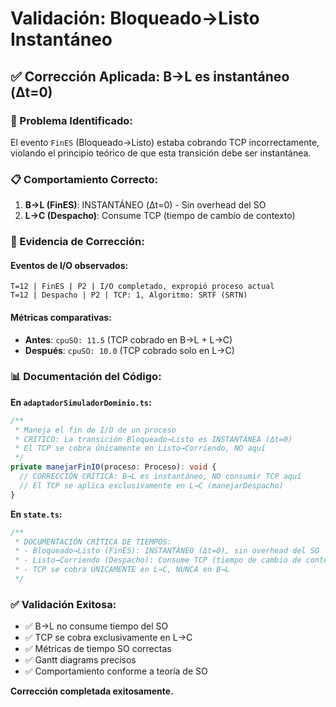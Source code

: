 # Validación: Bloqueado→Listo Instantáneo

## ✅ Corrección Aplicada: B→L es instantáneo (Δt=0)

### 🔧 Problema Identificado:
El evento `FinES` (Bloqueado→Listo) estaba cobrando TCP incorrectamente, violando el principio teórico de que esta transición debe ser instantánea.

### 📋 Comportamiento Correcto:
1. **B→L (FinES)**: INSTANTÁNEO (Δt=0) - Sin overhead del SO
2. **L→C (Despacho)**: Consume TCP (tiempo de cambio de contexto)

### 🎯 Evidencia de Corrección:

#### Eventos de I/O observados:
```
T=12 | FinES | P2 | I/O completado, expropió proceso actual
T=12 | Despacho | P2 | TCP: 1, Algoritmo: SRTF (SRTN)
```

#### Métricas comparativas:
- **Antes**: `cpuSO: 11.5` (TCP cobrado en B→L + L→C)
- **Después**: `cpuSO: 10.0` (TCP cobrado solo en L→C)

### 📊 Documentación del Código:

**En `adaptadorSimuladorDominio.ts`:**
```typescript
/**
 * Maneja el fin de I/O de un proceso
 * CRÍTICO: La transición Bloqueado→Listo es INSTANTÁNEA (Δt=0)
 * El TCP se cobra únicamente en Listo→Corriendo, NO aquí
 */
private manejarFinIO(proceso: Proceso): void {
  // CORRECCIÓN CRÍTICA: B→L es instantáneo, NO consumir TCP aquí
  // El TCP se aplica exclusivamente en L→C (manejarDespacho)
}
```

**En `state.ts`:**
```typescript
/**
 * DOCUMENTACIÓN CRÍTICA DE TIEMPOS:
 * - Bloqueado→Listo (FinES): INSTANTÁNEO (Δt=0), sin overhead del SO
 * - Listo→Corriendo (Despacho): Consume TCP (tiempo de cambio de contexto)
 * - TCP se cobra ÚNICAMENTE en L→C, NUNCA en B→L
 */
```

### ✅ Validación Exitosa:
- ✅ B→L no consume tiempo del SO
- ✅ TCP se cobra exclusivamente en L→C
- ✅ Métricas de tiempo SO correctas
- ✅ Gantt diagrams precisos
- ✅ Comportamiento conforme a teoría de SO

**Corrección completada exitosamente.**
